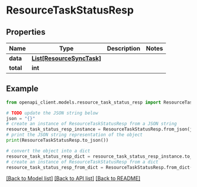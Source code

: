 # ResourceTaskStatusResp


## Properties

Name | Type | Description | Notes
------------ | ------------- | ------------- | -------------
**data** | [**List[ResourceSyncTask]**](ResourceSyncTask.md) |  | 
**total** | **int** |  | 

## Example

```python
from openapi_client.models.resource_task_status_resp import ResourceTaskStatusResp

# TODO update the JSON string below
json = "{}"
# create an instance of ResourceTaskStatusResp from a JSON string
resource_task_status_resp_instance = ResourceTaskStatusResp.from_json(json)
# print the JSON string representation of the object
print(ResourceTaskStatusResp.to_json())

# convert the object into a dict
resource_task_status_resp_dict = resource_task_status_resp_instance.to_dict()
# create an instance of ResourceTaskStatusResp from a dict
resource_task_status_resp_from_dict = ResourceTaskStatusResp.from_dict(resource_task_status_resp_dict)
```
[[Back to Model list]](../README.md#documentation-for-models) [[Back to API list]](../README.md#documentation-for-api-endpoints) [[Back to README]](../README.md)


